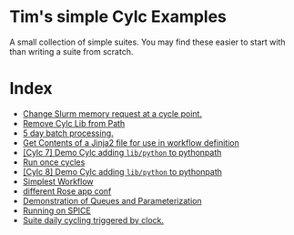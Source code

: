 
# Tim's simple Cylc Examples

A small collection of simple suites. 
You may find these easier to start with than writing a suite from scratch.

# Index

- [Change Slurm memory request at a cycle point.](./custom_memory_over_time)
- [Remove Cylc Lib from Path](./pythonconflict)
- [5 day batch processing.](./five-day-collector)
- [Get Contents of a Jinja2 file for use in workflow definition](./custom_jinja_scripting)
- [[Cylc 7] Demo Cylc adding `lib/python` to pythonpath](./shared_utils_cylc7)
- [Run once cycles](./test_R1_times)
- [[Cylc 8] Demo Cylc adding `lib/python` to pythonpath](./shared_utils)
- [Simplest Workflow](./simplest)
- [different Rose app conf](./rose-task-opts-a-cycle-point)
- [Demonstration of Queues and Parameterization](./Queues)
- [Running on SPICE](./spice_simplest)
- [Suite daily cycling triggered by clock.](./clock-trigger)
